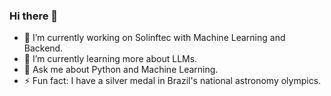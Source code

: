 ### Hi there 👋

<!--
**joaovicentedev/joaovicentedev** is a ✨ _special_ ✨ repository because its `README.md` (this file) appears on your GitHub profile.
-->

- 🔭 I’m currently working on Solinftec with Machine Learning and Backend. 
- 🌱 I’m currently learning more about LLMs.
- 💬 Ask me about Python and Machine Learning.
- ⚡ Fun fact: I have a silver medal in Brazil's national astronomy olympics.

